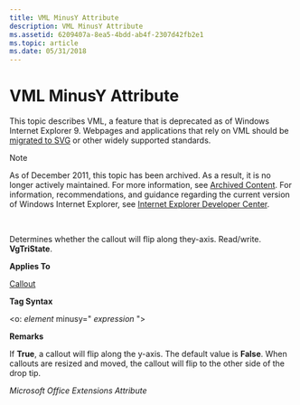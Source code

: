 ```yaml
---
title: VML MinusY Attribute
description: VML MinusY Attribute
ms.assetid: 6209407a-8ea5-4bdd-ab4f-2307d42fb2e1
ms.topic: article
ms.date: 05/31/2018
---
```


# VML MinusY Attribute

This topic describes VML, a feature that is deprecated as of Windows Internet Explorer 9. Webpages and applications that rely on VML should be [migrated to SVG](https://go.microsoft.com/fwlink/p/?LinkID=236964) or other widely supported standards.

> [!Note]  
> As of December 2011, this topic has been archived. As a result, it is no longer actively maintained. For more information, see [Archived Content](https://docs.microsoft.com/previous-versions/windows/internet-explorer/ie-developer/). For information, recommendations, and guidance regarding the current version of Windows Internet Explorer, see [Internet Explorer Developer Center](https://go.microsoft.com/fwlink/p/?linkid=204313).

 

Determines whether the callout will flip along they-axis. Read/write. **VgTriState**.

**Applies To**

[Callout](msdn-online-vml-callout-element.md)

**Tag Syntax**

<o: *element* minusy=" *expression* ">

**Remarks**

If **True**, a callout will flip along the y-axis. The default value is **False**. When callouts are resized and moved, the callout will flip to the other side of the drop tip.

*Microsoft Office Extensions Attribute*

 

 




